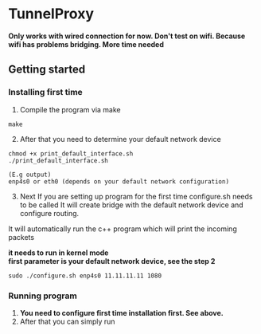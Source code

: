 # TunnelProxy

**Only works with wired connection for now. Don't test on wifi. Because wifi has problems bridging. More time needed**
## Getting started

### Installing first time
1) Compile the program via make
```
make
```
2) After that you need to determine your default network device
```
chmod +x print_default_interface.sh
./print_default_interface.sh

(E.g output)
enp4s0 or eth0 (depends on your default network configuration)
```
3) Next If you are setting up program for the first time configure.sh needs to be called
  It will create bridge with the default network device and configure routing.
  
  It will automatically run the c++ program which will print the incoming packets
  
  **it needs to run in kernel mode**  
  **first parameter is your default network device, see the step 2**

```
sudo ./configure.sh enp4s0 11.11.11.11 1080
```
### Running program
1) **You need to configure first time installation first. See above.**  
2) After that you can simply run
